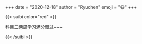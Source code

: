 +++
date = "2020-12-18"
author = "Ryuchen"
emoji = ":smiley:"
+++

{{< suibi color="red" >}}
    <p>科目二两周学习满分飘过~~~</p>
{{< /suibi >}}